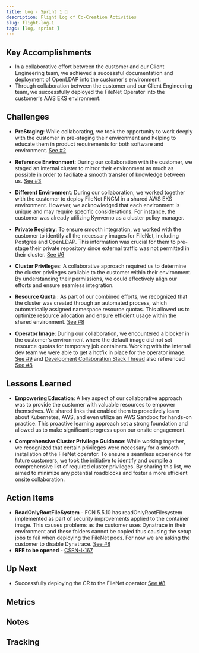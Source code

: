 ```yaml
---
title: Log - Sprint 1 🛫
description: Flight Log of Co-Creation Activities
slug: flight-log-1
tags: [log, sprint ]
---
```


## Key Accomplishments

- In a collaborative effort between the customer and our Client Engineering team, we achieved a successful documentation and deployment of OpenLDAP into the customer's environment. 
- Through collaboration between the customer and our Client Engineering team, we successfully deployed the FileNet Operator into the customer's AWS EKS environment.


## Challenges

- **PreStaging**: While collaborating, we took the opportunity to work deeply with the customer in pre-staging their environment and helping to educate them in product requirements for both software and environment. [See #2](https://github.ibm.com/ibm-client-engineering/solution-filenet-aws/issues/2)

- **Reference Environment**: During our collaboration with the customer, we staged an internal cluster to mirror their environment as much as possible in order to faciliate a smooth transfer of knowledge between us. [See #3](https://github.ibm.com/ibm-client-engineering/solution-filenet-aws/issues/3)

- **Different Environment**: During our collaboration, we worked together with the customer to deploy FileNet FNCM in a shared AWS EKS environment. However, we acknowledged that each environment is unique and may require specific considerations. For instance, the customer was already utilizing Kynverno as a cluster policy manager.

- **Private Registry**: To ensure smooth integration, we worked with the customer to identify all the necessary images for FileNet, including Postgres and OpenLDAP. This information was crucial for them to pre-stage their private repository since external traffic was not permitted in their cluster. [See #6](https://github.ibm.com/ibm-client-engineering/solution-filenet-aws/issues/6)

- **Cluster Privileges**: A collaborative approach required us to determine the cluster privileges available to the customer within their environment. By understanding their permissions, we could effectively align our efforts and ensure seamless integration.

- **Resource Quota** : As part of our combined efforts, we recognized that the cluster was created through an automated process, which automatically assigned namespace resource quotas. This allowed us to optimize resource allocation and ensure efficient usage within the shared environment. [See #8](https://github.ibm.com/ibm-client-engineering/solution-filenet-aws/issues/8)

- **Operator Image**: During our collaboration, we encountered a blocker in the customer's environment where the default image did not set resource quotas for temporary job containers. Working with the internal dev team we were able to get a hotfix in place for the operator image. [See #9](https://github.ibm.com/ibm-client-engineering/solution-filenet-aws/issues/9) and [Development Collaboration Slack Thread](https://ibm-analytics.slack.com/archives/CSKA33AV6/p1682650781798569) also referenced [See #8](https://github.ibm.com/ibm-client-engineering/solution-filenet-aws/issues/8)

## Lessons Learned

- **Empowering Education**: A key aspect of our collaborative approach was to provide the customer with valuable resources to empower themselves. We shared links that enabled them to proactively learn about Kubernetes, AWS, and even utilize an AWS Sandbox for hands-on practice. This proactive learning approach set a strong foundation and allowed us to make significant progress upon our onsite engagement.

- **Comprehensive Cluster Privilege Guidance**: While working together, we recognized that certain privileges were necessary for a smooth installation of the FileNet operator. To ensure a seamless experience for future customers, we took the initiative to identify and compile a comprehensive list of required cluster privileges. By sharing this list, we aimed to minimize any potential roadblocks and foster a more efficient onsite collaboration.

## Action Items

- **ReadOnlyRootFileSystem** - FCN 5.5.10 has readOnlyRootFilesystem implemented as part of security improvements applied to the container image. This causes problems as the customer uses Dynatrace in their environment and these folders cannot be copied thus causing the setup jobs to fail when deploying the FileNet pods. For now we are asking the customer to disable Dynatrace. [See #8](https://github.ibm.com/ibm-client-engineering/solution-filenet-aws/issues/8)
- **RFE to be opened** - [CSFN-I-167](https://dba.ideas.ibm.com/ideas/CSFN-I-167)


## Up Next
- Successfully deploying the CR to the FileNet operator [See #8](https://github.ibm.com/ibm-client-engineering/solution-filenet-aws/issues/8)

## Metrics


## Notes




## Tracking